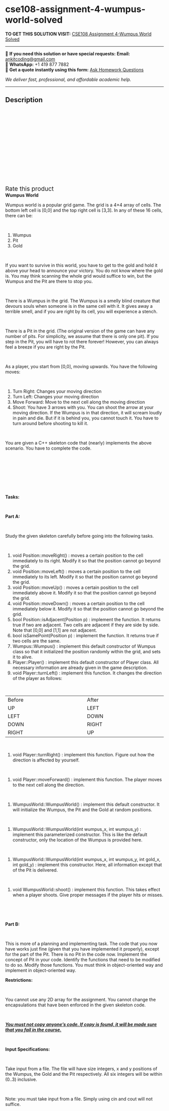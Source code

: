 # cse108-assignment-4-wumpus-world-solved
**TO GET THIS SOLUTION VISIT:** [CSE108 Assignment 4-Wumpus World Solved](https://www.ankitcodinghub.com/product/cse108-assignment-4-wumpus-world-solved/)


---

📩 **If you need this solution or have special requests:** **Email:** ankitcoding@gmail.com  
📱 **WhatsApp:** +1 419 877 7882  
📄 **Get a quote instantly using this form:** [Ask Homework Questions](https://www.ankitcodinghub.com/services/ask-homework-questions/)

*We deliver fast, professional, and affordable academic help.*

---

<h2>Description</h2>



<div class="kk-star-ratings kksr-auto kksr-align-center kksr-valign-top" data-payload="{&quot;align&quot;:&quot;center&quot;,&quot;id&quot;:&quot;96926&quot;,&quot;slug&quot;:&quot;default&quot;,&quot;valign&quot;:&quot;top&quot;,&quot;ignore&quot;:&quot;&quot;,&quot;reference&quot;:&quot;auto&quot;,&quot;class&quot;:&quot;&quot;,&quot;count&quot;:&quot;0&quot;,&quot;legendonly&quot;:&quot;&quot;,&quot;readonly&quot;:&quot;&quot;,&quot;score&quot;:&quot;0&quot;,&quot;starsonly&quot;:&quot;&quot;,&quot;best&quot;:&quot;5&quot;,&quot;gap&quot;:&quot;4&quot;,&quot;greet&quot;:&quot;Rate this product&quot;,&quot;legend&quot;:&quot;0\/5 - (0 votes)&quot;,&quot;size&quot;:&quot;24&quot;,&quot;title&quot;:&quot;CSE108 Assignment 4-Wumpus World Solved&quot;,&quot;width&quot;:&quot;0&quot;,&quot;_legend&quot;:&quot;{score}\/{best} - ({count} {votes})&quot;,&quot;font_factor&quot;:&quot;1.25&quot;}">

<div class="kksr-stars">

<div class="kksr-stars-inactive">
            <div class="kksr-star" data-star="1" style="padding-right: 4px">


<div class="kksr-icon" style="width: 24px; height: 24px;"></div>
        </div>
            <div class="kksr-star" data-star="2" style="padding-right: 4px">


<div class="kksr-icon" style="width: 24px; height: 24px;"></div>
        </div>
            <div class="kksr-star" data-star="3" style="padding-right: 4px">


<div class="kksr-icon" style="width: 24px; height: 24px;"></div>
        </div>
            <div class="kksr-star" data-star="4" style="padding-right: 4px">


<div class="kksr-icon" style="width: 24px; height: 24px;"></div>
        </div>
            <div class="kksr-star" data-star="5" style="padding-right: 4px">


<div class="kksr-icon" style="width: 24px; height: 24px;"></div>
        </div>
    </div>

<div class="kksr-stars-active" style="width: 0px;">
            <div class="kksr-star" style="padding-right: 4px">


<div class="kksr-icon" style="width: 24px; height: 24px;"></div>
        </div>
            <div class="kksr-star" style="padding-right: 4px">


<div class="kksr-icon" style="width: 24px; height: 24px;"></div>
        </div>
            <div class="kksr-star" style="padding-right: 4px">


<div class="kksr-icon" style="width: 24px; height: 24px;"></div>
        </div>
            <div class="kksr-star" style="padding-right: 4px">


<div class="kksr-icon" style="width: 24px; height: 24px;"></div>
        </div>
            <div class="kksr-star" style="padding-right: 4px">


<div class="kksr-icon" style="width: 24px; height: 24px;"></div>
        </div>
    </div>
</div>


<div class="kksr-legend" style="font-size: 19.2px;">
            <span class="kksr-muted">Rate this product</span>
    </div>
    </div>
<strong>Wumpus World</strong>

Wumpus world is a popular grid game. The grid is a 4×4 array of cells. The bottom left cell is [0,0] and the top right cell is [3,3]. In any of these 16 cells, there can be:

&nbsp;

<ol>
<li>Wumpus</li>
<li>Pit</li>
<li>Gold</li>
</ol>
&nbsp;

If you want to survive in this world, you have to get to the gold and hold it above your head to announce your victory. You do not know where the gold is. You may think scanning the whole grid would suffice to win, but the Wumpus and the Pit are there to stop you.

&nbsp;

There is a Wumpus in the grid. The Wumpus is a smelly blind creature that devours souls when someone is in the same cell with it. It gives away a terrible smell, and if you are right by its cell, you will experience a stench.

&nbsp;

There is a Pit in the grid. (The original version of the game can have any number of pits. For simplicity, we assume that there is only one pit). If you step in the Pit, you will have to rot there forever! However, you can always feel a breeze if you are right by the Pit.

&nbsp;

As a player, you start from [0,0], moving upwards. You have the following moves:

&nbsp;

<ol>
<li>Turn Right: Changes your moving direction</li>
<li>Turn Left: Changes your moving direction</li>
<li>Move Forward: Move to the next cell along the moving direction</li>
<li>Shoot: You have 3 arrows with you. You can shoot the arrow at your moving direction. If the Wumpus is in that direction, it will scream loudly in pain and die. But if it is behind you, you cannot touch it. You have to turn around before shooting to kill it.</li>
</ol>
&nbsp;

You are given a C++ skeleton code that (nearly) implements the above scenario. You have to complete the code.

&nbsp;

&nbsp;

&nbsp;

&nbsp;

<strong>Tasks:</strong>

&nbsp;

<strong>Part A:</strong>

&nbsp;

Study the given skeleton carefully before going into the following tasks.

&nbsp;

<ol>
<li>void Position::moveRight() : moves a certain position to the cell immediately to its right. Modify it so that the position cannot go beyond the grid.</li>
<li>void Position::moveLeft() : moves a certain position to the cell immediately to its left. Modify it so that the position cannot go beyond the grid.</li>
<li>void Position::moveUp() : moves a certain position to the cell immediately above it. Modify it so that the position cannot go beyond the grid.</li>
<li>void Position::moveDown() : moves a certain position to the cell immediately below it. Modify it so that the position cannot go beyond the grid.</li>
<li>bool Position::isAdjacent(Position p) : implement the function. It returns true if two are adjacent. Two cells are adjacent if they are side by side. Note that [0,0] and [1,1] are not adjacent.</li>
<li>bool isSamePoint(Position p) : implement the function. It returns true if two cells are the same.</li>
<li>Wumpus::Wumpus() : implement this default constructor of Wumpus class so that it initialized the position randomly within the grid, and sets it to alive.</li>
<li>Player::Player() : implement this default constructor of Player class. All necessary information are already given in the game description.</li>
<li>void Player::turnLeft() : implement this function. It changes the direction of the player as follows:</li>
</ol>
&nbsp;

<table width="576">
<tbody>
<tr>
<td width="288">Before</td>
<td width="288">After</td>
</tr>
<tr>
<td width="288">UP</td>
<td width="288">LEFT</td>
</tr>
<tr>
<td width="288">LEFT</td>
<td width="288">DOWN</td>
</tr>
<tr>
<td width="288">DOWN</td>
<td width="288">RIGHT</td>
</tr>
<tr>
<td width="288">RIGHT</td>
<td width="288">UP</td>
</tr>
</tbody>
</table>
&nbsp;

<ol>
<li>void Player::turnRight() : implement this function. Figure out how the direction is affected by yourself.</li>
</ol>
&nbsp;

<ol>
<li>void Player::moveForward() : implement this function. The player moves to the next cell along the direction.</li>
</ol>
&nbsp;

<ol>
<li>WumpusWorld::WumpusWorld() : implement this default constructor. It will initialize the Wumpus, the Pit and the Gold at random positions.</li>
</ol>
&nbsp;

<ol>
<li>WumpusWorld::WumpusWorld(int wumpus_x, int wumpus_y) : implement this parameterized constructor. This is like the default constructor, only the location of the Wumpus is provided here.</li>
</ol>
&nbsp;

<ol>
<li>WumpusWorld::WumpusWorld(int wumpus_x, int wumpus_y, int gold_x, int gold_y) : implement this constructor. Here, all information except that of the Pit is delivered.</li>
</ol>
&nbsp;

<ol>
<li>void WumpusWorld::shoot() : implement this function. This takes effect when a player shoots. Give proper messages if the player hits or misses.</li>
</ol>
&nbsp;

<strong>&nbsp;</strong>

<strong>Part B:</strong>

&nbsp;

This is more of a planning and implementing task. The code that you now have works just fine (given that you have implemented it properly), except for the part of the Pit. There is no Pit in the code now. Implement the concept of Pit in your code. Identify the functions that need to be modified to do so. Modify those functions. You must think in object-oriented way and implement in object-oriented way.

<strong>Restrictions:</strong>

&nbsp;

You cannot use any 2D array for the assignment. You cannot change the encapsulations that have been enforced in the given skeleton code.

&nbsp;

<strong><em><u>You must not copy anyone’s code. If copy is found, it will be made sure that you fail in the course.</u></em></strong>

&nbsp;

<strong>Input Specifications: </strong>

&nbsp;

Take input from a file. The file will have size integers, x and y positions of the Wumpus, the Gold and the Pit respectively. All six integers will be within (0..3) inclusive.

&nbsp;

Note: you must take input from a file. Simply using cin and cout will not suffice.

&nbsp;
